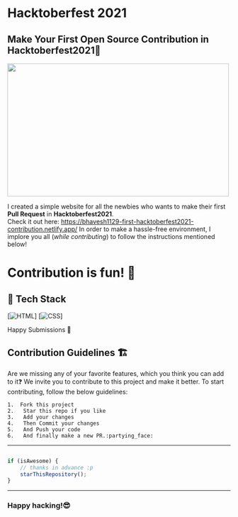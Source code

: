 
# Hacktoberfest 2021
## Make Your First Open Source Contribution in Hacktoberfest2021:rocket:

<img src="https://github.com/bhavesh1129/First-Hacktoberfest2021-Contribution/blob/main/img/logo.svg" height="300px" width="500px"></img>

I created a simple website for all the newbies who wants to make their first **Pull Request** in **Hacktoberfest2021**. <br/>
Check it out here: https://bhavesh1129-first-hacktoberfest2021-contribution.netlify.app/
In order to make a hassle-free environment, I implore you all (_while contributing_) to follow the instructions mentioned below!

# Contribution is fun! 🧡

## 📌 Tech Stack
[![HTML](https://img.shields.io/badge/html5%20-%23E34F26.svg?&style=for-the-badge&logo=html5&logoColor=white)]
[![CSS](https://img.shields.io/badge/css3%20-%231572B6.svg?&style=for-the-badge&logo=css3&logoColor=white)]



Happy Submissions :slightly_smiling_face:

## Contribution Guidelines 🏗

Are we missing any of your favorite features, which you think you can add to it❓ We invite you to contribute to this project and make it better. 
To start contributing, follow the below guidelines: 
```
1.  Fork this project
2.   Star this repo if you like
3.   Add your changes
4.   Then Commit your changes
5.   And Push your code
6.   And finally make a new PR.:partying_face:
```



---------

```javascript

if (isAwesome) {
    // thanks in advance :p
    starThisRepository();
}

```

-----------

### Happy hacking!:sunglasses: